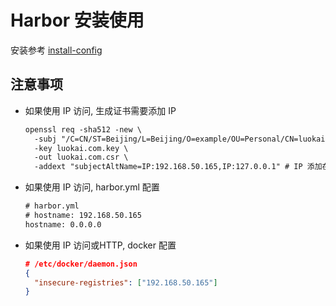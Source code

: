 # Harbor 安装使用

安装参考 [install-config](https://goharbor.io/docs/2.9.0/install-config/)

## 注意事项

- 如果使用 IP 访问, 生成证书需要添加 IP
  ```txt
  openssl req -sha512 -new \
    -subj "/C=CN/ST=Beijing/L=Beijing/O=example/OU=Personal/CN=luokai.com" \
    -key luokai.com.key \
    -out luokai.com.csr \
    -addext "subjectAltName=IP:192.168.50.165,IP:127.0.0.1" # IP 添加在这里
  ```
- 如果使用 IP 访问, harbor.yml 配置
  ```txt
  # harbor.yml
  # hostname: 192.168.50.165
  hostname: 0.0.0.0
  ```
- 如果使用 IP 访问或HTTP, docker 配置
  ```json
  # /etc/docker/daemon.json
  {
    "insecure-registries": ["192.168.50.165"]
  }
  ```
